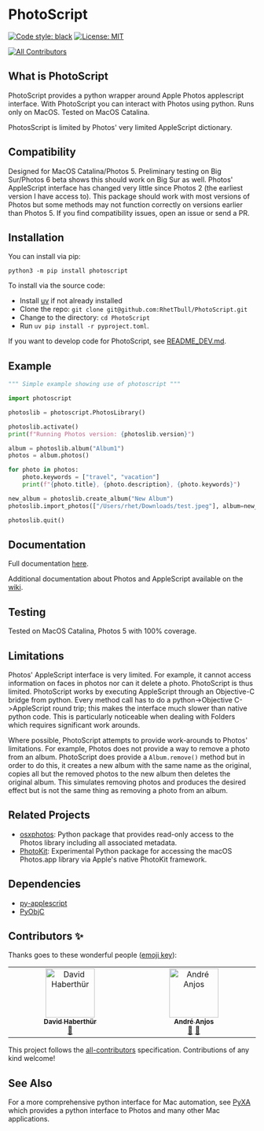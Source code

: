 # PhotoScript

[![Code style: black](https://img.shields.io/badge/code%20style-black-000000.svg)](https://github.com/python/black)
[![License: MIT](https://img.shields.io/badge/License-MIT-yellow.svg)](https://opensource.org/licenses/MIT)
<!-- ALL-CONTRIBUTORS-BADGE:START - Do not remove or modify this section -->
[![All Contributors](https://img.shields.io/badge/all_contributors-2-orange.svg?style=flat-square)](#contributors-)
<!-- ALL-CONTRIBUTORS-BADGE:END -->

## What is PhotoScript

PhotoScript provides a python wrapper around Apple Photos applescript interface.  With PhotoScript you can interact with Photos using python.  Runs only on MacOS.  Tested on MacOS Catalina.

PhotosScript is limited by Photos' very limited AppleScript dictionary.

## Compatibility

Designed for MacOS Catalina/Photos 5.  Preliminary testing on Big Sur/Photos 6 beta shows this should work on Big Sur as well.  Photos' AppleScript interface has changed very little since Photos 2 (the earliest version I have access to).  This package should work with most versions of Photos but some methods may not function correctly on versions earlier than Photos 5.  If you find compatibility issues, open an issue or send a PR.

## Installation

You can install via pip:

`python3 -m pip install photoscript`

To install via the source code:

- Install [uv](https://github.com/astral-sh/uv) if not already installed
- Clone the repo: `git clone git@github.com:RhetTbull/PhotoScript.git`
- Change to the directory: `cd PhotoScript`
- Run `uv pip install -r pyproject.toml`.

If you want to develop code for PhotoScript, see [README_DEV.md](https://github.com/RhetTbull/PhotoScript/blob/master/README_DEV.md).

## Example

```python
""" Simple example showing use of photoscript """

import photoscript

photoslib = photoscript.PhotosLibrary()

photoslib.activate()
print(f"Running Photos version: {photoslib.version}")

album = photoslib.album("Album1")
photos = album.photos()

for photo in photos:
    photo.keywords = ["travel", "vacation"]
    print(f"{photo.title}, {photo.description}, {photo.keywords}")

new_album = photoslib.create_album("New Album")
photoslib.import_photos(["/Users/rhet/Downloads/test.jpeg"], album=new_album)

photoslib.quit()
```

## Documentation

Full documentation [here](https://rhettbull.github.io/PhotoScript/).

Additional documentation about Photos and AppleScript available on the [wiki](https://github.com/RhetTbull/PhotoScript/wiki/Welcome-to-the-PhotoScript-Wiki).

## Testing

Tested on MacOS Catalina, Photos 5 with 100% coverage.

## Limitations

Photos' AppleScript interface is very limited.  For example, it cannot access information on faces in photos nor can it delete a photo.  PhotoScript is thus limited.  PhotoScript works by executing AppleScript through an Objective-C bridge from python.  Every method call has to do a python->Objective C->AppleScript round trip; this makes the interface much slower than native python code.  This is particularly noticeable when dealing with Folders which requires significant work arounds.

Where possible, PhotoScript attempts to provide work-arounds to Photos' limitations. For example, Photos does not provide a way to remove a photo from an album.  PhotoScript does provide a `Album.remove()` method but in order to do this, it creates a new album with the same name as the original, copies all but the removed photos to the new album then deletes the original album.  This simulates removing photos and produces the desired effect but is not the same thing as removing a photo from an album.

## Related Projects

- [osxphotos](https://github.com/RhetTbull/osxphotos): Python package that provides read-only access to the Photos library including all associated metadata.
- [PhotoKit](https://github.com/RhetTbull/photokit): Experimental Python package for accessing the macOS Photos.app library via Apple's native PhotoKit framework.

## Dependencies

- [py-applescript](https://github.com/rdhyee/py-applescript)
- [PyObjC](https://github.com/ronaldoussoren/pyobjc)

## Contributors ✨

Thanks goes to these wonderful people ([emoji key](https://allcontributors.org/docs/en/emoji-key)):

<!-- ALL-CONTRIBUTORS-LIST:START - Do not remove or modify this section -->
<!-- prettier-ignore-start -->
<!-- markdownlint-disable -->
<table>
  <tbody>
    <tr>
      <td align="center" valign="top" width="14.28%"><a href="http://davidhaberthür.ch"><img src="https://avatars.githubusercontent.com/u/1651235?v=4?s=100" width="100px;" alt="David Haberthür"/><br /><sub><b>David Haberthür</b></sub></a><br /><a href="https://github.com/RhetTbull/PhotoScript/commits?author=habi" title="Documentation">📖</a></td>
      <td align="center" valign="top" width="14.28%"><a href="https://anjos.ai"><img src="https://avatars.githubusercontent.com/u/46305?v=4?s=100" width="100px;" alt="André Anjos"/><br /><sub><b>André Anjos</b></sub></a><br /><a href="#ideas-anjos" title="Ideas, Planning, & Feedback">🤔</a> <a href="https://github.com/RhetTbull/PhotoScript/issues?q=author%3Aanjos" title="Bug reports">🐛</a></td>
    </tr>
  </tbody>
</table>

<!-- markdownlint-restore -->
<!-- prettier-ignore-end -->

<!-- ALL-CONTRIBUTORS-LIST:END -->

This project follows the [all-contributors](https://github.com/all-contributors/all-contributors) specification. Contributions of any kind welcome!

## See Also

For a more comprehensive python interface for Mac automation, see [PyXA](https://github.com/SKaplanOfficial/PyXA)
which provides a python interface to Photos and many other Mac applications.
